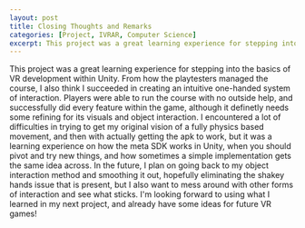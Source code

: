 ```yaml
---
layout: post
title: Closing Thoughts and Remarks
categories: [Project, IVRAR, Computer Science]
excerpt: This project was a great learning experience for stepping into the basics of VR development within Unity.
---
```


This project was a great learning experience for stepping into the basics of VR development within Unity. 
From how the playtesters managed the course, I also think I succeeded in creating an intuitive one-handed system of interaction. Players were able to run the course with no outside help, and successfully did every feature within the game, although it definetly needs some refining for its visuals and object interaction.  I encountered a lot of difficulties in trying to get my original vision of a fully physics based movement, and then with actually getting the apk to work, but it was a learning experience on how the meta SDK works in Unity, when you should pivot and try new things, and how sometimes a simple implementation gets the same idea across. In the future, I plan on going back to my object interaction method and smoothing it out, hopefully eliminating the shakey hands issue that is present, but I also want to mess around with other forms of interaction and see what sticks. I'm looking forward to using what I learned in my next project, and already have some ideas for future VR games!

